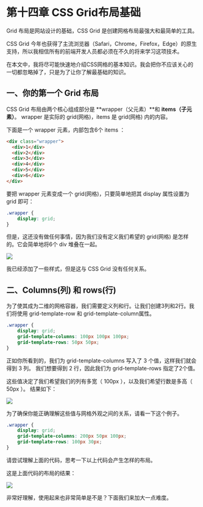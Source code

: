 # 第十四章 CSS Grid布局基础

Grid 布局是网站设计的基础，CSS Grid 是创建网格布局最强大和最简单的工具。

CSS Grid 今年也获得了主流浏览器（Safari，Chrome，Firefox，Edge）的原生支持，所以我相信所有的前端开发人员都必须在不久的将来学习这项技术。

在本文中，我将尽可能快速地介绍CSS网格的基本知识。我会把你不应该关心的一切都忽略掉了，只是为了让你了解最基础的知识。

## 一、你的第一个 Grid 布局

CSS Grid 布局由两个核心组成部分是 **wrapper（父元素）**和 **items（子元素）**。 wrapper 是实际的 grid\(网格\)，items 是 grid\(网格\) 内的内容。

下面是一个 wrapper 元素，内部包含6个 items ：

```html
<div class="wrapper">
  <div>1</div>
  <div>2</div>
  <div>3</div>
  <div>4</div>
  <div>5</div>
  <div>6</div>
</div>
```

要把 wrapper 元素变成一个 grid\(网格\)，只要简单地把其 display 属性设置为 grid 即可：

```css
.wrapper {
    display: grid;
}
```

但是，这还没有做任何事情，因为我们没有定义我们希望的 grid\(网格\) 是怎样的。它会简单地将6个 div 堆叠在一起。

![](http://newimg88.b0.upaiyun.com/newimg88/2017/12/1_vTY7C5FMIp8OLkjrgp-vBg.png)

我已经添加了一些样式，但是这与 CSS Grid 没有任何关系。

## 二、Columns\(列\) 和 rows\(行\)

为了使其成为二维的网格容器，我们需要定义列和行。让我们创建3列和2行。我们将使用 grid-template-row 和 grid-template-column属性。

```css
.wrapper {
    display: grid;
    grid-template-columns: 100px 100px 100px;
    grid-template-rows: 50px 50px;
}
```

正如你所看到的，我们为 grid-template-columns 写入了 3 个值，这样我们就会得到 3 列。 我们想要得到 2 行，因此我们为 grid-template-rows 指定了2个值。

这些值决定了我们希望我们的列有多宽（ 100px ），以及我们希望行数是多高（ 50px ）。 结果如下：

![](http://newimg88.b0.upaiyun.com/newimg88/2017/12/1_fJNIdDiScjhI9CZjdxv3Eg.png)

为了确保你能正确理解这些值与网格外观之间的关系，请看一下这个例子。

```css
.wrapper {
    display: grid;
    grid-template-columns: 200px 50px 100px;
    grid-template-rows: 100px 30px;
}
```

请尝试理解上面的代码，思考一下以上代码会产生怎样的布局。

这是上面代码的布局的结果：

![](http://newimg88.b0.upaiyun.com/newimg88/2017/12/1_M9WbiVEFcseUCW6qeG4lSQ.png)

非常好理解，使用起来也非常简单是不是？下面我们来加大一点难度。













